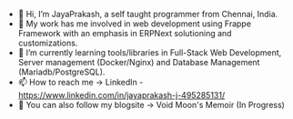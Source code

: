 - 👋 Hi, I’m JayaPrakash, a self taught programmer from Chennai, India.
- 👀 My work has me involved in web development using Frappe Framework with an emphasis in ERPNext solutioning and customizations.
- 🌱 I’m currently learning tools/libraries in Full-Stack Web Development, Server management (Docker/Nginx) and Database Management (Mariadb/PostgreSQL).
- 📫 How to reach me -> LinkedIn - https://www.linkedin.com/in/jayaprakash-j-495285131/
- 📝 You can also follow my blogsite -> Void Moon's Memoir (In Progress)
